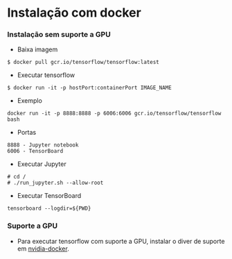 # Instalação com docker


### Instalação sem suporte a GPU

- Baixa imagem
```
$ docker pull gcr.io/tensorflow/tensorflow:latest
``` 

- Executar tensorflow 
```
$ docker run -it -p hostPort:containerPort IMAGE_NAME
```

- Exemplo 
```
docker run -it -p 8888:8888 -p 6006:6006 gcr.io/tensorflow/tensorflow bash
```

- Portas
```
8888 - Jupyter notebook
6006 - TensorBoard
```

- Executar Jupyter
```
# cd /
# ./run_jupyter.sh --allow-root 
```

- Executar TensorBoard
```
tensorboard --logdir=${PWD}
```

### Suporte a GPU
- Para executar tensorflow com suporte a GPU, instalar o diver de suporte em [nvidia-docker](https://github.com/NVIDIA/nvidia-docker).

